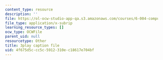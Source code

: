 ```yaml
---
content_type: resource
description: ''
file: https://ol-ocw-studio-app-qa.s3.amazonaws.com/courses/6-004-computation-structures-spring-2017/4f675d5ccc5c5912310ec18617e704bf_LiO-HMhxAtY.srt
file_type: application/x-subrip
learning_resource_types: []
ocw_type: OCWFile
parent_uid: null
resourcetype: Other
title: 3play caption file
uid: 4f675d5c-cc5c-5912-310e-c18617e704bf
---
```

